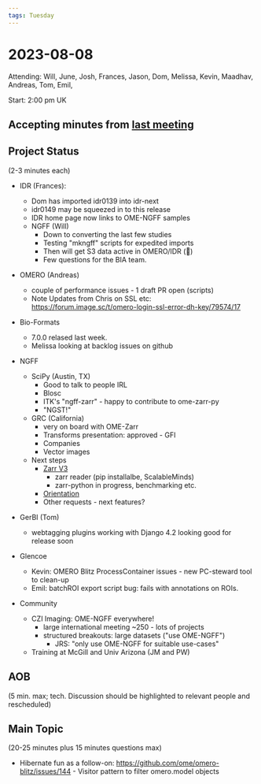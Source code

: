 ```yaml
---
tags: Tuesday
---
```


# 2023-08-08

Attending: Will, June, Josh, Frances, Jason, Dom, Melissa, Kevin, Maadhav, Andreas, Tom, Emil, 

Start: 2:00 pm UK

## Accepting minutes from [last meeting](https://hackmd.io/team/ome?nav=overview)

## Project Status

(2-3 minutes each)

- IDR (Frances):
    - Dom has imported idr0139 into idr-next
    - idr0149 may be squeezed in to this release
    - IDR home page now links to OME-NGFF samples
    - NGFF (Will)
      - Down to converting the last few studies
      - Testing "mkngff" scripts for expedited imports
      - Then will get S3 data active in OMERO/IDR (:tada:)
      - Few questions for the BIA team.

- OMERO (Andreas)
    - couple of performance issues - 1 draft PR open (scripts)
    - Note Updates from Chris on SSL etc: https://forum.image.sc/t/omero-login-ssl-error-dh-key/79574/17

- Bio-Formats
    - 7.0.0 relased last week.
    - Melissa looking at backlog issues on github

- NGFF
  - SciPy (Austin, TX)
    - Good to talk to people IRL
    - Blosc
    - ITK's "ngff-zarr" - happy to contribute to ome-zarr-py
    - "NGST!"
  - GRC (California)
    - very on board with OME-Zarr
    - Transforms presentation: approved - GFI
    - Companies
    - Vector images
  - Next steps
    - [Zarr V3](https://github.com/ome/ngff/issues/206)
        - zarr reader (pip installalbe, ScalableMinds)
        - zarr-python in progress, benchmarking etc.
    - [Orientation](https://github.com/ome/ngff/pull/208)
    - Other requests - next features?

- GerBI (Tom)
  - webtagging plugins working with Django 4.2 looking good for release soon 

- Glencoe
  - Kevin: OMERO Blitz ProcessContainer issues - new PC-steward tool to clean-up
  - Emil: batchROI export script bug: fails with annotations on ROIs. 

- Community
  - CZI Imaging: OME-NGFF everywhere!
    - large international meeting ~250 - lots of projects
    - structured breakouts: large datasets ("use OME-NGFF")
      - JRS: "only use OME-NGFF for suitable use-cases"
  - Training at McGill and Univ Arizona (JM and PW)

## AOB

(5 min. max; tech. Discussion should be highlighted to relevant people and rescheduled)

## Main Topic

(20-25 minutes plus 15 minutes questions max)

* Hibernate fun as a follow-on: https://github.com/ome/omero-blitz/issues/144 - Visitor pattern to filter omero.model objects
